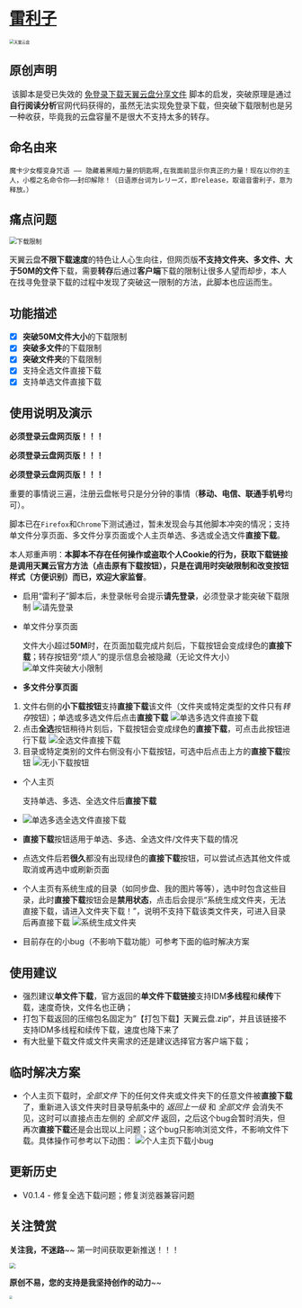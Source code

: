 # [雷利子](https://github.com/oneNorth7/Cloud189_popper)

<img src="https://gitee.com/oneNorth7/pics/raw/master/picgo/icon.jpeg" alt="天翼云盘" style="zoom: 50%;" />

## 原创声明

​    该脚本是受已失效的 [免登录下载天翼云盘分享文件](https://greasyfork.org/zh-CN/scripts/401709-免登录下载天翼云盘分享文件) 脚本的启发，突破原理是通过**自行阅读分析**官网代码获得的，虽然无法实现免登录下载，但突破下载限制也是另一种收获，毕竟我的云盘容量不是很大不支持太多的转存。

## 命名由来

	魔卡少女樱变身咒语 —— 隐藏着黑暗力量的钥匙啊,在我面前显示你真正的力量！现在以你的主人，小樱之名命令你——封印解除！（日语原台词为レリーズ，即release，取谐音雷利子，意为释放。）

## 痛点问题

<img src="https://gitee.com/oneNorth7/pics/raw/master/picgo/下载限制.jpg" alt="下载限制" style="zoom: 80%;" />

​    天翼云盘**不限下载速度**的特色让人心生向往，但网页版**不支持文件夹、多文件、大于50M的文件**下载，需要**转存**后通过**客户端**下载的限制让很多人望而却步，本人在找寻免登录下载的过程中发现了突破这一限制的方法，此脚本也应运而生。

## 功能描述

- [x] **突破50M文件大小**的下载限制
- [x] **突破多文件**的下载限制
- [x] **突破文件夹**的下载限制
- [x] 支持全选文件直接下载
- [x] 支持单选文件直接下载

## 使用说明及演示

**必须登录云盘网页版！！！**

**必须登录云盘网页版！！！**

**必须登录云盘网页版！！！**

重要的事情说三遍，注册云盘帐号只是分分钟的事情（**移动、电信、联通手机号**均可）。

脚本已在`Firefox`和`Chrome`下测试通过，暂未发现会与其他脚本冲突的情况；支持单文件分享页面、多文件分享页面或个人主页单选、多选或全选文件**直接下载**。

本人郑重声明：**本脚本不存在任何操作或盗取个人Cookie的行为，获取下载链接是调用天翼云官方方法（点击原有下载按钮），只是在调用时突破限制和改变按钮样式（方便识别）而已，欢迎大家监督**。

* 启用“雷利子”脚本后，未登录帐号会提示**请先登录**，必须登录才能突破下载限制
![请先登录](https://gitee.com/oneNorth7/pics/raw/master/picgo/请先登录.jpg)
* 单文件分享页面

  文件大小超过**50M**时，在页面加载完成片刻后，下载按钮会变成绿色的**直接下载**；转存按钮旁“烦人”的提示信息会被隐藏（无论文件大小）
  ![单文件突破大小限制](https://gitee.com/oneNorth7/pics/raw/master/picgo/单文件突破大小限制.gif)

* **多文件分享页面**

1. 文件右侧的**小下载按钮**支持**直接下载**该文件（文件夹或特定类型的文件只有*转存*按钮）；单选或多选文件后点击**直接下载**
   ![单选多选文件直接下载](https://gitee.com/oneNorth7/pics/raw/master/picgo/单选多选文件直接下载.gif)
2. 点击**全选**按钮稍待片刻后，下载按钮会变成绿色的**直接下载**，可点击此按钮进行下载
   ![全选文件直接下载](https://gitee.com/oneNorth7/pics/raw/master/picgo/全选文件直接下载.gif)
3. 目录或特定类别的文件右侧没有小下载按钮，可选中后点击上方的**直接下载**按钮
![无小下载按钮](https://gitee.com/oneNorth7/pics/raw/master/picgo/无小下载按钮.jpg)
* 个人主页

  支持单选、多选、全选文件后**直接下载**

* ![单选多选全选文件直接下载](https://gitee.com/oneNorth7/pics/raw/master/picgo/单选多选全选文件直接下载.gif)

* **直接下载**按钮适用于单选、多选、全选文件/文件夹下载的情况

* 点选文件后若**很久**都没有出现绿色的**直接下载**按钮，可以尝试点选其他文件或取消或再选中或刷新页面

* 个人主页有系统生成的目录（如同步盘、我的图片等等），选中时包含这些目录，此时**直接下载**按钮会是**禁用状态**，点击后会提示“系统生成文件夹，无法直接下载，请进入文件夹下载！”，说明不支持下载该类文件夹，可进入目录后再直接下载
  ![系统生成文件夹](https://gitee.com/oneNorth7/pics/raw/master/picgo/系统生成文件夹.gif)
  
* 目前存在的小bug（不影响下载功能）可参考下面的临时解决方案

## 使用建议

* 强烈建议**单文件下载**，官方返回的**单文件下载链接**支持IDM**多线程**和**续传**下载，速度奇快，文件名也正确；
* 打包下载返回的压缩包名固定为”【打包下载】天翼云盘.zip“，并且该链接不支持IDM多线程和续传下载，速度也降下来了
* 有大批量下载文件或文件夹需求的还是建议选择官方客户端下载；

## 临时解决方案

* 个人主页下载时，*全部文件* 下的任何文件夹或文件夹下的任意文件被**直接下载**了，重新进入该文件夹时目录导航条中的 *返回上一级* 和 *全部文件* 会消失不见，这时可以直接点击左侧的 *全部文件* 返回，之后这个bug会暂时消失，但再次**直接下载**还是会出现以上问题；这个bug只影响浏览文件，不影响文件下载。具体操作可参考以下动图：
  ![个人主页下载小bug](https://gitee.com/oneNorth7/pics/raw/master/picgo/个人主页下载小bug.gif)

## 更新历史

* V0.1.4 - 修复全选下载问题；修复浏览器兼容问题

## 关注赞赏

**关注我，不迷路**~~ 第一时间获取更新推送！！！

<img src="https://gitee.com/oneNorth7/pics/raw/master/picgo/oneNorth7.png" style="zoom: 67%;" />

**原创不易，您的支持是我坚持创作的动力**~~

<img src="https://gitee.com/oneNorth7/pics/raw/master/picgo/reward_qrcode.png" style="zoom: 33%;" />

